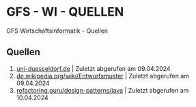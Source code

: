 # GFS - WI - QUELLEN
GFS Wirtschaftsinformatik - Quellen

## Quellen
1. [uni-duesseldorf.de](https://dbs.cs.uni-duesseldorf.de/lehre/docs/java/javabuch/html/k100067.html#:~:text=Design%2DPatterns%20stellen%20wie%20Datenstrukturen,es%2C%20Softwaredesigns%20Namen%20zu%20geben.) | Zuletzt abgerufen am 09.04.2024 
2. [de.wikipedia.org/wiki/Entwurfsmuster](https://de.wikipedia.org/wiki/Entwurfsmuster#:~:text=Entwurfsmuster%20(englisch%20design%20patterns)%20sind,einem%20bestimmten%20Zusammenhang%20einsetzbar%20ist.) | Zuletzt abgerufen am 09.04.2024
3. [refactoring.guru/design-patterns/java](https://refactoring.guru/design-patterns/java) | Zuletzt abgerufen am 10.04.2024
